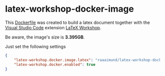 # latex-workshop-docker-image

This [Dockerfile](Dockerfile) was created to build a latex document together with the [Visual Studio Code](https://code.visualstudio.com) extension [LaTeX Workshop](https://marketplace.visualstudio.com/items?itemName=James-Yu.latex-workshop).

Be aware, the image's size is __3.395GB__.

Just set the following settings

```json
{
    "latex-workshop.docker.image.latex": "raaaimund/latex-workshop-docker-image",
    "latex-workshop.docker.enabled": true
}
```